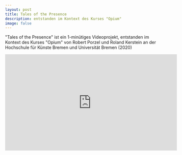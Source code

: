 ```yaml
---
layout: post
title: Tales of the Presence
description: entstanden im Kontext des Kurses "Opium"
image: false
---
```


"Tales of the Presence" ist ein 1-minütiges Videoprojekt, entstanden im Kontext des Kurses "Opium" von Robert Porzel und Roland Kerstein an der Hochschule für Künste Bremen und Universität Bremen (2020)

<iframe width="560" height="315" src="https://www.youtube-nocookie.com/embed/PuWC2QNz_ws" frameborder="0" allow="accelerometer; autoplay; encrypted-media; gyroscope; picture-in-picture" allowfullscreen></iframe>
